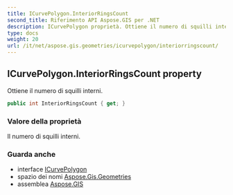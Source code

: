 ```yaml
---
title: ICurvePolygon.InteriorRingsCount
second_title: Riferimento API Aspose.GIS per .NET
description: ICurvePolygon proprietà. Ottiene il numero di squilli interni.
type: docs
weight: 20
url: /it/net/aspose.gis.geometries/icurvepolygon/interiorringscount/
---
```

## ICurvePolygon.InteriorRingsCount property

Ottiene il numero di squilli interni.

```csharp
public int InteriorRingsCount { get; }
```

### Valore della proprietà

Il numero di squilli interni.

### Guarda anche

* interface [ICurvePolygon](../)
* spazio dei nomi [Aspose.Gis.Geometries](../../icurvepolygon/)
* assemblea [Aspose.GIS](../../../)


